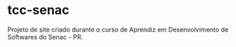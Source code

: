 # tcc-senac
 Projeto de site criado durante o curso de Aprendiz em Desenvolvimento de Softwares do Senac - PR.
